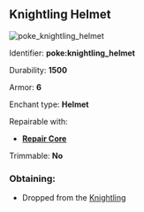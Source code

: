 ## Knightling Helmet
![poke_knightling_helmet](https://github.com/ItsMePok/PFE/assets/136857747/e0957c68-25ab-47ac-b92d-d8f3d6ef0a85)

Identifier: **poke:knightling_helmet**

Durability: **1500**

Armor: **6**

Enchant type: **Helmet**

Repairable with:
* **[Repair Core](https://github.com/ItsMePok/PFE/wiki/Repair-Core)**

Trimmable: **No**

### Obtaining:
 * Dropped from the [Knightling](https://github.com/ItsMePok/PFE/wiki/Knightling)
